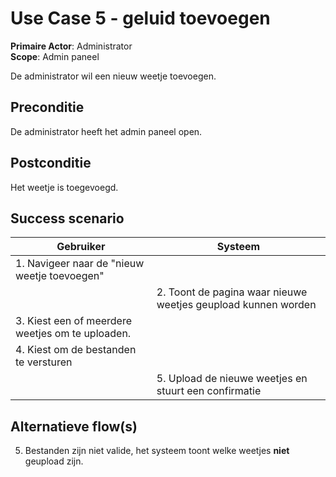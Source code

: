 # Use Case 5 - geluid toevoegen

**Primaire Actor**: Administrator
<br />
**Scope**: Admin paneel

De administrator wil een nieuw weetje toevoegen.

## Preconditie

De administrator heeft het admin paneel open.

## Postconditie

Het weetje is toegevoegd.

## Success scenario

|Gebruiker   |Systeem|
|---|---|
|1. Navigeer naar de "nieuw weetje toevoegen"|   |
|| 2. Toont de pagina waar nieuwe weetjes geupload kunnen worden|
|3. Kiest een of meerdere weetjes om te uploaden.||
|4. Kiest om de bestanden te versturen||
||5. Upload de nieuwe weetjes en stuurt een confirmatie|

## Alternatieve flow(s)

5. Bestanden zijn niet valide, het systeem toont welke weetjes **niet** geupload zijn.
